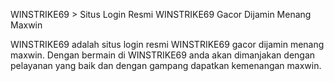 WINSTRIKE69 > Situs Login Resmi WINSTRIKE69 Gacor Dijamin Menang Maxwin

WINSTRIKE69 adalah situs login resmi WINSTRIKE69 gacor dijamin menang maxwin. Dengan bermain di WINSTRIKE69 anda akan dimanjakan dengan pelayanan yang baik dan dengan gampang dapatkan kemenangan maxwin.
